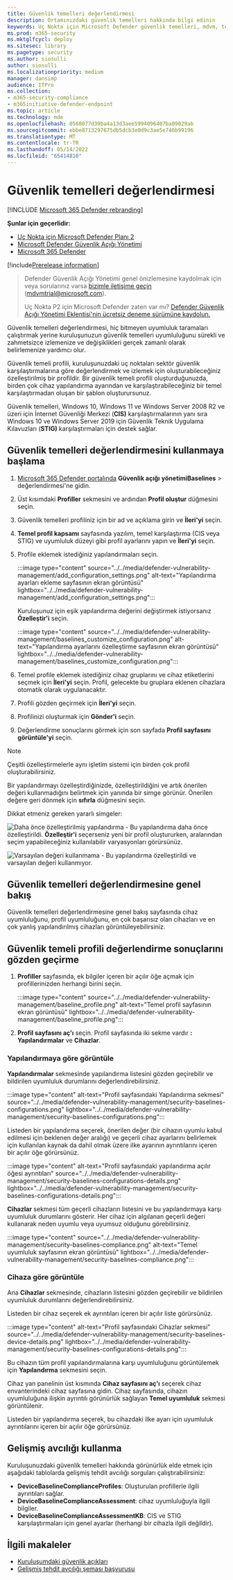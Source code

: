 ```yaml
---
title: Güvenlik temelleri değerlendirmesi
description: Ortamınızdaki güvenlik temelleri hakkında bilgi edinin
keywords: Uç Nokta için Microsoft Defender güvenlik temelleri, mdvm, tehdit & güvenlik açığı yönetimi
ms.prod: m365-security
ms.mktglfcycl: deploy
ms.sitesec: library
ms.pagetype: security
ms.author: siosulli
author: siosulli
ms.localizationpriority: medium
manager: dansimp
audience: ITPro
ms.collection:
- m365-security-compliance
- m365initiative-defender-endpoint
ms.topic: article
ms.technology: mde
ms.openlocfilehash: 0568077d39ba4a13d3aee5994096407ba09029ab
ms.sourcegitcommit: ebbe8713297675db5dcb3e0d9c3ae5e746b99196
ms.translationtype: MT
ms.contentlocale: tr-TR
ms.lasthandoff: 05/14/2022
ms.locfileid: "65414810"
---
```

# <a name="security-baselines-assessment"></a>Güvenlik temelleri değerlendirmesi

[!INCLUDE [Microsoft 365 Defender rebranding](../../includes/microsoft-defender.md)]

**Şunlar için geçerlidir:**

- [Uç Nokta için Microsoft Defender Planı 2](https://go.microsoft.com/fwlink/?linkid=2154037)
- [Microsoft Defender Güvenlik Açığı Yönetimi](index.yml)
- [Microsoft 365 Defender](https://go.microsoft.com/fwlink/?linkid=2118804)

[!include[Prerelease information](../../includes/prerelease.md)]

> Defender Güvenlik Açığı Yönetimi genel önizlemesine kaydolmak için veya sorularınız varsa [bizimle iletişime geçin](mailto:mdvmtrial@microsoft.com) (mdvmtrial@microsoft.com).
>
> Uç Nokta P2 için Microsoft Defender zaten var mı? [Defender Güvenlik Açığı Yönetimi Eklentisi'nin ücretsiz deneme sürümüne kaydolun.](https://signup.microsoft.com/get-started/signup?products=5908ecaa-b8a7-4a04-b6c0-d44fd934b6f2)

Güvenlik temelleri değerlendirmesi, hiç bitmeyen uyumluluk taramaları çalıştırmak yerine kuruluşunuzun güvenlik temelleri uyumluluğunu sürekli ve zahmetsizce izlemenize ve değişiklikleri gerçek zamanlı olarak belirlemenize yardımcı olur.

Güvenlik temeli profili, kuruluşunuzdaki uç noktaları sektör güvenlik karşılaştırmalarına göre değerlendirmek ve izlemek için oluşturabileceğiniz özelleştirilmiş bir profildir. Bir güvenlik temeli profili oluşturduğunuzda, birden çok cihaz yapılandırma ayarından ve karşılaştırabileceğiniz bir temel karşılaştırmadan oluşan bir şablon oluşturursunuz.

Güvenlik temelleri, Windows 10, Windows 11 ve Windows Server 2008 R2 ve üzeri için İnternet Güvenliği Merkezi (**CIS)** karşılaştırmalarının yanı sıra Windows 10 ve Windows Server 2019 için Güvenlik Teknik Uygulama Kılavuzları (**STIG)** karşılaştırmaları için destek sağlar.

## <a name="get-started-with-security-baselines-assessment"></a>Güvenlik temelleri değerlendirmesini kullanmaya başlama

1. [Microsoft 365 Defender portalında](https://security.microsoft.com) **Güvenlik açığı** **yönetimiBaselines** >  değerlendirmesi'ne gidin.
2. Üst kısımdaki **Profiller** sekmesini ve ardından **Profil oluştur** düğmesini seçin.
3. Güvenlik temelleri profiliniz için bir ad ve açıklama girin ve **İleri'yi** seçin.
4. **Temel profil kapsamı** sayfasında yazılım, temel karşılaştırma (CIS veya STIG) ve uyumluluk düzeyi gibi profil ayarlarını yapın ve **İleri'yi** seçin.
5. Profile eklemek istediğiniz yapılandırmaları seçin.

   :::image type="content" source="../../media/defender-vulnerability-management/add_configuration_settings.png" alt-text="Yapılandırma ayarları ekleme sayfasının ekran görüntüsü" lightbox="../../media/defender-vulnerability-management/add_configuration_settings.png":::

   Kuruluşunuz için eşik yapılandırma değerini değiştirmek istiyorsanız **Özelleştir'i** seçin.

   :::image type="content" source="../../media/defender-vulnerability-management/baselines_customize_configuration.png" alt-text="Yapılandırma ayarlarını özelleştirme sayfasının ekran görüntüsü"  lightbox="../../media/defender-vulnerability-management/baselines_customize_configuration.png":::

6. Temel profile eklemek istediğiniz cihaz gruplarını ve cihaz etiketlerini seçmek için **İleri'yi** seçin. Profil, gelecekte bu gruplara eklenen cihazlara otomatik olarak uygulanacaktır.
7. Profili gözden geçirmek için **İleri'yi** seçin.
8. Profilinizi oluşturmak için **Gönder'i** seçin.
9. Değerlendirme sonuçlarını görmek için son sayfada **Profil sayfasını görüntüle'yi** seçin.

> [!Note]
> Çeşitli özelleştirmelerle aynı işletim sistemi için birden çok profil oluşturabilirsiniz.

 Bir yapılandırmayı özelleştirdiğinizde, özelleştirildiğini ve artık önerilen değeri kullanmadığını belirtmek için yanında bir simge görünür. Önerilen değere geri dönmek için **sıfırla** düğmesini seçin.

Dikkat etmeniz gereken yararlı simgeler:

![Daha önce özelleştirilmiş yapılandırma](../../media/defender-vulnerability-management/previous_customization.png) - Bu yapılandırma daha önce özelleştirildi. **Özelleştir'i** seçerseniz yeni bir profil oluştururken, aralarından seçim yapabileceğiniz kullanılabilir varyasyonları görürsünüz.

![Varsayılan değeri kullanmama](../../media/defender-vulnerability-management/customized_value.png) - Bu yapılandırma özelleştirildi ve varsayılan değeri kullanmıyor.

## <a name="security-baselines-assessment-overview"></a>Güvenlik temelleri değerlendirmesine genel bakış

Güvenlik temelleri değerlendirmesine genel bakış sayfasında cihaz uyumluluğunu, profil uyumluluğunu, en çok başarısız olan cihazları ve en çok yanlış yapılandırılmış cihazları görüntüleyebilirsiniz.

## <a name="review-security-baseline-profile-assessment-results"></a>Güvenlik temeli profili değerlendirme sonuçlarını gözden geçirme

1. **Profiller** sayfasında, ek bilgiler içeren bir açılır öğe açmak için profillerinizden herhangi birini seçin.

   :::image type="content" source="../../media/defender-vulnerability-management/baseline_profile.png" alt-text="Temel profil sayfasının ekran görüntüsü" lightbox="../../media/defender-vulnerability-management/baseline_profile.png":::

2. **Profil sayfasını aç'ı** seçin. Profil sayfasında iki sekme vardır **: Yapılandırmalar** ve **Cihazlar**.

### <a name="view-by-configuration"></a>Yapılandırmaya göre görüntüle

**Yapılandırmalar** sekmesinde yapılandırma listesini gözden geçirebilir ve bildirilen uyumluluk durumlarını değerlendirebilirsiniz.

:::image type="content" alt-text="Profil sayfasındaki Yapılandırma sekmesi" source="../../media/defender-vulnerability-management/security-baselines-configurations.png" lightbox="../../media/defender-vulnerability-management/security-baselines-configurations.png":::

Listeden bir yapılandırma seçerek, önerilen değer (bir cihazın uyumlu kabul edilmesi için beklenen değer aralığı) ve geçerli cihaz ayarlarını belirlemek için kullanılan kaynak da dahil olmak üzere ilke ayarının ayrıntılarını içeren bir açılır öğe görürsünüz.

:::image type="content" alt-text="Profil sayfasındaki yapılandırma açılır öğesi ayrıntıları" source="../../media/defender-vulnerability-management/security-baselines-configurations-details.png" lightbox="../../media/defender-vulnerability-management/security-baselines-configurations-details.png":::

**Cihazlar** sekmesi tüm geçerli cihazların listesini ve bu yapılandırmaya karşı uyumluluk durumlarını gösterir. Her cihaz için algılanan geçerli değeri kullanarak neden uyumlu veya uyumsuz olduğunu görebilirsiniz.

   :::image type="content" source="../../media/defender-vulnerability-management/security-baselines-compliance.png" alt-text="Temel uyumluluk sayfasının ekran görüntüsü" lightbox="../../media/defender-vulnerability-management/security-baselines-compliance.png":::

### <a name="view-by-device"></a>Cihaza göre görüntüle

Ana **Cihazlar** sekmesinde, cihazların listesini gözden geçirebilir ve bildirilen uyumluluk durumlarını değerlendirebilirsiniz.

Listeden bir cihaz seçerek ek ayrıntıları içeren bir açılır liste görürsünüz.

:::image type="content" alt-text="Profil sayfasındaki Cihazlar sekmesi" source="../../media/defender-vulnerability-management/security-baselines-device-details.png" lightbox="../../media/defender-vulnerability-management/security-baselines-configurations-details.png":::

Bu cihazın tüm profil yapılandırmalarına karşı uyumluluğunu görüntülemek için **Yapılandırma** sekmesini seçin.

Cihaz yan panelinin üst kısmında **Cihaz sayfasını aç'ı** seçerek cihaz envanterindeki cihaz sayfasına gidin. Cihaz sayfasında, cihazın uyumluluğuna ilişkin ayrıntılı görünürlük sağlayan **Temel uyumluluk** sekmesi görüntülenir.

Listeden bir yapılandırma seçerek, bu cihazdaki ilke ayarı için uyumluluk ayrıntılarını içeren bir açılır öğe görürsünüz.

## <a name="use-advanced-hunting"></a>Gelişmiş avcılığı kullanma

Kuruluşunuzdaki güvenlik temelleri hakkında görünürlük elde etmek için aşağıdaki tablolarda gelişmiş tehdit avcılığı sorguları çalıştırabilirsiniz:

- **DeviceBaselineComplianceProfiles**: Oluşturulan profillerle ilgili ayrıntıları sağlar.
- **DeviceBaselineComplianceAssessment**: cihaz uyumluluğuyla ilgili bilgiler.
- **DeviceBaselineComplianceAssessmentKB**: CIS ve STIG karşılaştırmaları için genel ayarlar (herhangi bir cihazla ilgili değildir).

## <a name="related-articles"></a>İlgili makaleler

- [Kuruluşumdaki güvenlik açıkları](tvm-weaknesses.md)
- [Gelişmiş tehdit avcılığı şeması başvurusu](../defender-endpoint/advanced-hunting-schema-reference.md)
